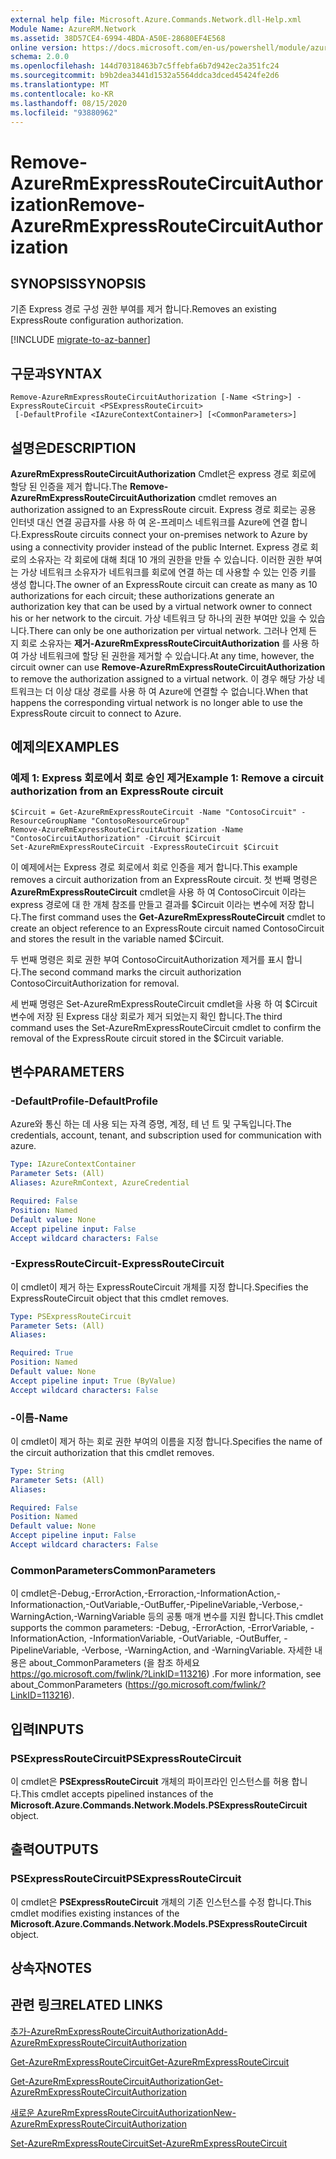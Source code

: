 ```yaml
---
external help file: Microsoft.Azure.Commands.Network.dll-Help.xml
Module Name: AzureRM.Network
ms.assetid: 38D57CE4-6994-4BDA-A50E-28680EF4E568
online version: https://docs.microsoft.com/en-us/powershell/module/azurerm.network/remove-azurermexpressroutecircuitauthorization
schema: 2.0.0
ms.openlocfilehash: 144d70318463b7c5ffebfa6b7d942ec2a351fc24
ms.sourcegitcommit: b9b2dea3441d1532a5564ddca3dced45424fe2d6
ms.translationtype: MT
ms.contentlocale: ko-KR
ms.lasthandoff: 08/15/2020
ms.locfileid: "93880962"
---
```

# <span data-ttu-id="33364-101">Remove-AzureRmExpressRouteCircuitAuthorization</span><span class="sxs-lookup"><span data-stu-id="33364-101">Remove-AzureRmExpressRouteCircuitAuthorization</span></span>

## <span data-ttu-id="33364-102">SYNOPSIS</span><span class="sxs-lookup"><span data-stu-id="33364-102">SYNOPSIS</span></span>
<span data-ttu-id="33364-103">기존 Express 경로 구성 권한 부여를 제거 합니다.</span><span class="sxs-lookup"><span data-stu-id="33364-103">Removes an existing ExpressRoute configuration authorization.</span></span>

[!INCLUDE [migrate-to-az-banner](../../includes/migrate-to-az-banner.md)]

## <span data-ttu-id="33364-104">구문과</span><span class="sxs-lookup"><span data-stu-id="33364-104">SYNTAX</span></span>

```
Remove-AzureRmExpressRouteCircuitAuthorization [-Name <String>] -ExpressRouteCircuit <PSExpressRouteCircuit>
 [-DefaultProfile <IAzureContextContainer>] [<CommonParameters>]
```

## <span data-ttu-id="33364-105">설명은</span><span class="sxs-lookup"><span data-stu-id="33364-105">DESCRIPTION</span></span>
<span data-ttu-id="33364-106">**AzureRmExpressRouteCircuitAuthorization** Cmdlet은 express 경로 회로에 할당 된 인증을 제거 합니다.</span><span class="sxs-lookup"><span data-stu-id="33364-106">The **Remove-AzureRmExpressRouteCircuitAuthorization** cmdlet removes an authorization assigned to an ExpressRoute circuit.</span></span> <span data-ttu-id="33364-107">Express 경로 회로는 공용 인터넷 대신 연결 공급자를 사용 하 여 온-프레미스 네트워크를 Azure에 연결 합니다.</span><span class="sxs-lookup"><span data-stu-id="33364-107">ExpressRoute circuits connect your on-premises network to Azure by using a connectivity provider instead of the public Internet.</span></span> <span data-ttu-id="33364-108">Express 경로 회로의 소유자는 각 회로에 대해 최대 10 개의 권한을 만들 수 있습니다. 이러한 권한 부여는 가상 네트워크 소유자가 네트워크를 회로에 연결 하는 데 사용할 수 있는 인증 키를 생성 합니다.</span><span class="sxs-lookup"><span data-stu-id="33364-108">The owner of an ExpressRoute circuit can create as many as 10 authorizations for each circuit; these authorizations generate an authorization key that can be used by a virtual network owner to connect his or her network to the circuit.</span></span> <span data-ttu-id="33364-109">가상 네트워크 당 하나의 권한 부여만 있을 수 있습니다.</span><span class="sxs-lookup"><span data-stu-id="33364-109">There can only be one authorization per virtual network.</span></span> <span data-ttu-id="33364-110">그러나 언제 든 지 회로 소유자는 **제거-AzureRmExpressRouteCircuitAuthorization** 를 사용 하 여 가상 네트워크에 할당 된 권한을 제거할 수 있습니다.</span><span class="sxs-lookup"><span data-stu-id="33364-110">At any time, however, the circuit owner can use **Remove-AzureRmExpressRouteCircuitAuthorization** to remove the authorization assigned to a virtual network.</span></span> <span data-ttu-id="33364-111">이 경우 해당 가상 네트워크는 더 이상 대상 경로를 사용 하 여 Azure에 연결할 수 없습니다.</span><span class="sxs-lookup"><span data-stu-id="33364-111">When that happens the corresponding virtual network is no longer able to use the ExpressRoute circuit to connect to Azure.</span></span>

## <span data-ttu-id="33364-112">예제의</span><span class="sxs-lookup"><span data-stu-id="33364-112">EXAMPLES</span></span>

### <span data-ttu-id="33364-113">예제 1: Express 회로에서 회로 승인 제거</span><span class="sxs-lookup"><span data-stu-id="33364-113">Example 1: Remove a circuit authorization from an ExpressRoute circuit</span></span>
```
$Circuit = Get-AzureRmExpressRouteCircuit -Name "ContosoCircuit" -ResourceGroupName "ContosoResourceGroup"
Remove-AzureRmExpressRouteCircuitAuthorization -Name "ContosoCircuitAuthorization" -Circuit $Circuit
Set-AzureRmExpressRouteCircuit -ExpressRouteCircuit $Circuit
```

<span data-ttu-id="33364-114">이 예제에서는 Express 경로 회로에서 회로 인증을 제거 합니다.</span><span class="sxs-lookup"><span data-stu-id="33364-114">This example removes a circuit authorization from an ExpressRoute circuit.</span></span> <span data-ttu-id="33364-115">첫 번째 명령은 **AzureRmExpressRouteCircuit** cmdlet을 사용 하 여 ContosoCircuit 이라는 express 경로에 대 한 개체 참조를 만들고 결과를 $Circuit 이라는 변수에 저장 합니다.</span><span class="sxs-lookup"><span data-stu-id="33364-115">The first command uses the **Get-AzureRmExpressRouteCircuit** cmdlet to create an object reference to an ExpressRoute circuit named ContosoCircuit and stores the result in the variable named $Circuit.</span></span>

<span data-ttu-id="33364-116">두 번째 명령은 회로 권한 부여 ContosoCircuitAuthorization 제거를 표시 합니다.</span><span class="sxs-lookup"><span data-stu-id="33364-116">The second command marks the circuit authorization ContosoCircuitAuthorization for removal.</span></span>

<span data-ttu-id="33364-117">세 번째 명령은 Set-AzureRmExpressRouteCircuit cmdlet을 사용 하 여 $Circuit 변수에 저장 된 Express 대상 회로가 제거 되었는지 확인 합니다.</span><span class="sxs-lookup"><span data-stu-id="33364-117">The third command uses the Set-AzureRmExpressRouteCircuit cmdlet to confirm the removal of the ExpressRoute circuit stored in the $Circuit variable.</span></span>

## <span data-ttu-id="33364-118">변수</span><span class="sxs-lookup"><span data-stu-id="33364-118">PARAMETERS</span></span>

### <span data-ttu-id="33364-119">-DefaultProfile</span><span class="sxs-lookup"><span data-stu-id="33364-119">-DefaultProfile</span></span>
<span data-ttu-id="33364-120">Azure와 통신 하는 데 사용 되는 자격 증명, 계정, 테 넌 트 및 구독입니다.</span><span class="sxs-lookup"><span data-stu-id="33364-120">The credentials, account, tenant, and subscription used for communication with azure.</span></span>

```yaml
Type: IAzureContextContainer
Parameter Sets: (All)
Aliases: AzureRmContext, AzureCredential

Required: False
Position: Named
Default value: None
Accept pipeline input: False
Accept wildcard characters: False
```

### <span data-ttu-id="33364-121">-ExpressRouteCircuit</span><span class="sxs-lookup"><span data-stu-id="33364-121">-ExpressRouteCircuit</span></span>
<span data-ttu-id="33364-122">이 cmdlet이 제거 하는 ExpressRouteCircuit 개체를 지정 합니다.</span><span class="sxs-lookup"><span data-stu-id="33364-122">Specifies the ExpressRouteCircuit object that this cmdlet removes.</span></span>

```yaml
Type: PSExpressRouteCircuit
Parameter Sets: (All)
Aliases: 

Required: True
Position: Named
Default value: None
Accept pipeline input: True (ByValue)
Accept wildcard characters: False
```

### <span data-ttu-id="33364-123">-이름</span><span class="sxs-lookup"><span data-stu-id="33364-123">-Name</span></span>
<span data-ttu-id="33364-124">이 cmdlet이 제거 하는 회로 권한 부여의 이름을 지정 합니다.</span><span class="sxs-lookup"><span data-stu-id="33364-124">Specifies the name of the circuit authorization that this cmdlet removes.</span></span>

```yaml
Type: String
Parameter Sets: (All)
Aliases: 

Required: False
Position: Named
Default value: None
Accept pipeline input: False
Accept wildcard characters: False
```

### <span data-ttu-id="33364-125">CommonParameters</span><span class="sxs-lookup"><span data-stu-id="33364-125">CommonParameters</span></span>
<span data-ttu-id="33364-126">이 cmdlet은-Debug,-ErrorAction,-Erroraction,-InformationAction,-Informationaction,-OutVariable,-OutBuffer,-PipelineVariable,-Verbose,-WarningAction,-WarningVariable 등의 공통 매개 변수를 지원 합니다.</span><span class="sxs-lookup"><span data-stu-id="33364-126">This cmdlet supports the common parameters: -Debug, -ErrorAction, -ErrorVariable, -InformationAction, -InformationVariable, -OutVariable, -OutBuffer, -PipelineVariable, -Verbose, -WarningAction, and -WarningVariable.</span></span> <span data-ttu-id="33364-127">자세한 내용은 about_CommonParameters (을 참조 하세요 https://go.microsoft.com/fwlink/?LinkID=113216) .</span><span class="sxs-lookup"><span data-stu-id="33364-127">For more information, see about_CommonParameters (https://go.microsoft.com/fwlink/?LinkID=113216).</span></span>

## <span data-ttu-id="33364-128">입력</span><span class="sxs-lookup"><span data-stu-id="33364-128">INPUTS</span></span>

### <span data-ttu-id="33364-129">PSExpressRouteCircuit</span><span class="sxs-lookup"><span data-stu-id="33364-129">PSExpressRouteCircuit</span></span>
<span data-ttu-id="33364-130">이 cmdlet은 **PSExpressRouteCircuit** 개체의 파이프라인 인스턴스를 허용 합니다.</span><span class="sxs-lookup"><span data-stu-id="33364-130">This cmdlet accepts pipelined instances of the **Microsoft.Azure.Commands.Network.Models.PSExpressRouteCircuit** object.</span></span>

## <span data-ttu-id="33364-131">출력</span><span class="sxs-lookup"><span data-stu-id="33364-131">OUTPUTS</span></span>

### <span data-ttu-id="33364-132">PSExpressRouteCircuit</span><span class="sxs-lookup"><span data-stu-id="33364-132">PSExpressRouteCircuit</span></span>
<span data-ttu-id="33364-133">이 cmdlet은 **PSExpressRouteCircuit** 개체의 기존 인스턴스를 수정 합니다.</span><span class="sxs-lookup"><span data-stu-id="33364-133">This cmdlet modifies existing instances of the **Microsoft.Azure.Commands.Network.Models.PSExpressRouteCircuit** object.</span></span>

## <span data-ttu-id="33364-134">상속자</span><span class="sxs-lookup"><span data-stu-id="33364-134">NOTES</span></span>

## <span data-ttu-id="33364-135">관련 링크</span><span class="sxs-lookup"><span data-stu-id="33364-135">RELATED LINKS</span></span>

[<span data-ttu-id="33364-136">추가-AzureRmExpressRouteCircuitAuthorization</span><span class="sxs-lookup"><span data-stu-id="33364-136">Add-AzureRmExpressRouteCircuitAuthorization</span></span>](./Add-AzureRmExpressRouteCircuitAuthorization.md)

[<span data-ttu-id="33364-137">Get-AzureRmExpressRouteCircuit</span><span class="sxs-lookup"><span data-stu-id="33364-137">Get-AzureRmExpressRouteCircuit</span></span>](./Get-AzureRmExpressRouteCircuit.md)

[<span data-ttu-id="33364-138">Get-AzureRmExpressRouteCircuitAuthorization</span><span class="sxs-lookup"><span data-stu-id="33364-138">Get-AzureRmExpressRouteCircuitAuthorization</span></span>](./Get-AzureRmExpressRouteCircuitAuthorization.md)

[<span data-ttu-id="33364-139">새로운 AzureRmExpressRouteCircuitAuthorization</span><span class="sxs-lookup"><span data-stu-id="33364-139">New-AzureRmExpressRouteCircuitAuthorization</span></span>](./New-AzureRmExpressRouteCircuitAuthorization.md)

[<span data-ttu-id="33364-140">Set-AzureRmExpressRouteCircuit</span><span class="sxs-lookup"><span data-stu-id="33364-140">Set-AzureRmExpressRouteCircuit</span></span>](./Set-AzureRmExpressRouteCircuit.md)
